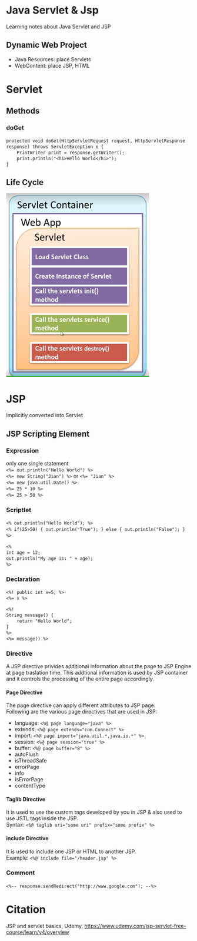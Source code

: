 # Java Servlet & Jsp
Learning notes about Java Servlet and JSP

## Dynamic Web Project
* Java Resources: place Servlets
* WebContent: place JSP, HTML

# Servlet
## Methods
### doGet
```
protected void doGet(HttpServletRequest request, HttpServletResponse response) throws ServletException e {
    PrintWriter print = response.getWriter();
    print.println("<h1>Hello World</h1>");
}
```
## Life Cycle
![Alt text](/servlet_life_cycle.PNG?raw=true "Servlet Life Cycle")

# JSP
Implicitly converted into Servlet

## JSP Scripting Element
### Expression
only one single statement  
`<%= out.println("Hello World") %>`  
`<%= new String("Jian") %>` or `<%= "Jian" %>`  
`<%= new java.util.Date() %>`  
`<%= 25 * 10 %>`  
`<%= 25 > 50 %>`  

### Scriptlet
`<% out.println("Hello World"); %>`  
`<% if(25>50) { out.println("True"); } else { out.println("False"); } %>`  
```
<%
int age = 12;
out.println("My age is: " + age);
%>
```

### Declaration
```
<%! public int x=5; %>
<%= x %>
```
```
<%! 
String message() {
    return "Hello World";
}
%>
<%= message() %>
```
### Directive
A JSP directive privides additional information about the page to JSP Engine at page traslation time. This addtional information is used by JSP container and it controls the processing of the entire page accordingly. 

#### Page Directive
The page directive can apply different attributes to JSP page.  
Following are the various page directives that are used in JSP:
* language: `<%@ page language="java" %>`
* extends: `<%@ page extends="com.Connect" %>`
* import: `<%@ page import="java.util.*,java.io.*" %>`
* session: `<%@ page session="true" %>`
* buffer: `<%@ page buffer="8" %>`
* autoFlush
* isThreadSafe
* errorPage
* info
* isErrorPage
* contentType

#### Taglib Directive
It is used to use the custom tags developed by you in JSP & also used to use JSTL tags inside the JSP.  
Syntax: `<%@ taglib uri="some uri" prefix="some prefix" %>`  

#### include Directive
It is used to include one JSP or HTML to another JSP.  
Example: `<%@ include file="/header.jsp" %>`

### Comment
`<%-- response.sendRedirect("http://www.google.com"); --%>`

# Citation
JSP and servlet basics, Udemy, https://www.udemy.com/jsp-servlet-free-course/learn/v4/overview
